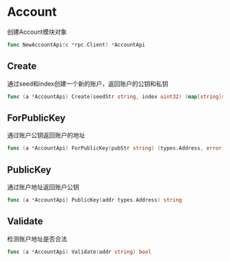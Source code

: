 # Account

创建Account模块对象
```go
func NewAccountApi(c *rpc.Client) *AccountApi
```


## Create 
通过seed和index创建一个新的账户，返回账户的公钥和私钥
```go 
func (a *AccountApi) Create(seedStr string, index uint32) (map[string]string, error)
```


## ForPublicKey
通过账户公钥返回账户的地址
```go
func (a *AccountApi) ForPublicKey(pubStr string) (types.Address, error)
```

## PublicKey 
通过账户地址返回账户公钥

```go
func (a *AccountApi) PublicKey(addr types.Address) string 
```

## Validate 
检测账户地址是否合法
```go
func (a *AccountApi) Validate(addr string) bool
```
